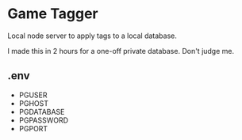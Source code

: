 # Game Tagger

Local node server to apply tags to a local database.

I made this in 2 hours for a one-off private database. Don't judge me.

## .env

- PGUSER
- PGHOST
- PGDATABASE
- PGPASSWORD
- PGPORT
